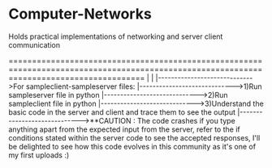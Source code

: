 # Computer-Networks
Holds practical implementations of networking and server client communication

=========================================================================================================================================
|
|
|----------------------------->For sampleclient-sampleserver files:
                |----------------------------->1)Run sampleserver file in python
                |----------------------------->2)Run sampleclient file in python
                |----------------------------->3)Understand the basic code in the server and client and trace them to see the output
                |----------------------------->**CAUTION : The code crashes if you type anything apart from the expected input from the server,
                                                           refer to the if conditions stated within the server code to see the accepted responses,
                                                           I'll be delighted to see how this code evolves in this community as it's one of my first
                                                           uploads :)
